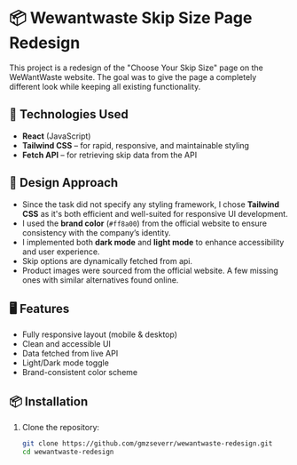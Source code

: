 # 📦 Wewantwaste Skip Size Page Redesign

This project is a redesign of the "Choose Your Skip Size" page on the WeWantWaste website. The goal was to give the page a completely different look while keeping all existing functionality.

## 🚀 Technologies Used

- **React** (JavaScript)
- **Tailwind CSS** – for rapid, responsive, and maintainable styling
- **Fetch API** – for retrieving skip data from the API

## 🎯 Design Approach

- Since the task did not specify any styling framework, I chose **Tailwind CSS** as it's both efficient and well-suited for responsive UI development.
- I used the **brand color** (`#ff8a00`) from the official website to ensure consistency with the company’s identity.
- I implemented both **dark mode** and **light mode** to enhance accessibility and user experience.
- Skip options are dynamically fetched from api.
- Product images were sourced from the official website. A few missing ones with similar alternatives found online.

## 🖥️ Features

- Fully responsive layout (mobile & desktop)
- Clean and accessible UI
- Data fetched from live API
- Light/Dark mode toggle
- Brand-consistent color scheme

## 📦 Installation

1. Clone the repository:
   ```bash
   git clone https://github.com/gmzseverr/wewantwaste-redesign.git
   cd wewantwaste-redesign
   ```

